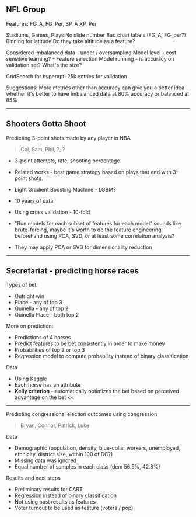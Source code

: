 ## NFL Group

Features: FG_A, FG_Per, SP_A XP_Per

Stadiums, Games, Plays
No slide number
Bad chart labels (FG_A, FG_per?)
Binning for latitude
Do they take altitude as a feature?

Considered imbalanced data - under / oversampling
Model level - cost sensitive learning? -
Feature selection
Model running - is accuracy on validation set? What's the size?

GridSearch for hyperopt!
25k entries for validation

Suggestions:
More metrics other than accuracy can give you a better idea whether it's better to have imbalanced data at 80% accuracy or balanced at 85%

---

## Shooters Gotta Shoot

Predicting 3-point shots made by any player in NBA

> Col, Sam, Phil, ?, ?

+ 3-point attempts, rate, shooting percentage
+ Related works - best game strategy based on plays that end with 3-point shots.
+ Light Gradient Boosting Machine - LGBM?

+ 10 years of data
+ Using cross validation - 10-fold
+ "Run models for each subset of features for each model" sounds like brute-forcing, maybe it's worth to do the feature engineering beforehand using PCA, SVD, or at least some correlation analysis?
+ They may apply PCA or SVD for dimensionality reduction

---

## Secretariat - predicting horse races

Types of bet:

+ Outright win
+ Place - any of top 3
+ Quinella - any of top 2
+ Quinella Place - both top 2

More on prediction:

+ Predictions of 4 horses
+ Predict features to be bet consistently in order to make money
+ Probabilities of top 2 or top 3
+ Regression model to compute probability instead of binary classification

Data

+ Using Kaggle
+ Each horse has an attribute
+ **Kelly criterion** - automatically optimizes the bet based on perceived advantage on the bet <<

---

Predicting congressional election outcomes using congression

> Bryan, Connor, Patrick, Luke

Data

+ Demographic (population, density, blue-collar workers, unemployed, ethnicity, district size, within 100 of DC?)
+ Missing data was ignored
+ Equal number of samples in each class (dem 56.5%, 42.8%)

Results and next steps

+ Preliminary results for CART
+ Regression instead of binary classification
+ Not using past results as features
+ Voter turnout to be used as feature (voters / pop)
